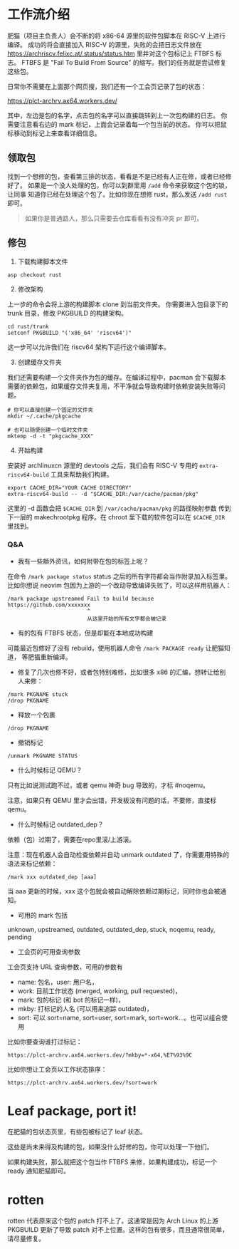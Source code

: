 # 工作流介绍

肥猫（项目主负责人）会不断的将 x86-64 源里的软件包脚本在 RISC-V 上进行编译。
成功的将会直接加入 RISC-V 的源里，失败的会把日志文件放在
<https://archriscv.felixc.at/.status/status.htm> 里并对这个包标记上 FTBFS 标志。
FTBFS 是 "Fail To Build From Source" 的缩写。我们的任务就是尝试修复这些包。

日常你不需要在上面那个网页搜，我们还有一个工会页记录了包的状态：

<https://plct-archrv.ax64.workers.dev/>

其中，左边是包的名字，点击包的名字可以直接跳转到上一次包构建的日志。
你需要注意看右边的 mark 标记，上面会记录着每一个包当前的状态。
你可以把鼠标移动到标记上来查看详细信息。

## 领取包

找到一个想修的包，查看第三排的状态，看看是不是已经有人正在修，或者已经修好了。
如果是一个没人处理的包，你可以到群里用 `/add` 命令来获取这个包的锁，让同事
知道你已经在处理这个包了。比如你现在想修 rust，那么发送 `/add rust` 即可。

> 如果你是普通路人，那么只需要去仓库看看有没有冲突 pr 即可。

## 修包

1. 下载构建脚本文件

```console
asp checkout rust
```

2. 修改架构

上一步的命令会将上游的构建脚本 clone 到当前文件夹。
你需要进入包目录下的 trunk 目录，修改 PKGBUILD 的构建架构。

```console
cd rust/trunk
setconf PKGBUILD "('x86_64' 'riscv64')"
```

这一步可以允许我们在 riscv64 架构下运行这个编译脚本。

3. 创建缓存文件夹

我们还需要构建一个文件夹作为包的缓存。在编译过程中，pacman 会下载脚本
需要的依赖包，如果缓存文件夹复用，不干净就会导致构建时依赖安装失败等问题。

```console
# 你可以直接创建一个固定的文件夹
mkdir ~/.cache/pkgcache

# 也可以随便创建一个临时文件夹
mktemp -d -t "pkgcache_XXX"
```

4. 开始构建

安装好 archlinuxcn 源里的 devtools 之后，我们会有 RISC-V 专用的
`extra-riscv64-build` 工具来帮助我们构建。

```console
export CACHE_DIR="YOUR CACHE DIRECTORY"
extra-riscv64-build -- -d "$CACHE_DIR:/var/cache/pacman/pkg"
```

这里的 -d 函数会把 `$CACHE_DIR` 到 `/var/cache/pacman/pkg` 的路径映射参数
传到下一层的 makechrootpkg 程序。在 chroot 里下载的软件包可以在 `$CACHE_DIR`
里找到。

### Q&A

* 我有一些额外资讯，如何附带在包的标签上呢？

在命令 `/mark package status` status 之后的所有字符都会当作附录加入标签里。
比如你想说 neovim 包因为上游的一个改动导致编译失败了，可以这样用机器人：

```text
/mark package upstreamed Fail to build because https://github.com/xxxxxxx
                         ^
                         从这里开始的所有文字都会被记录
```

* 有的包有 FTBFS 状态，但是却能在本地成功构建

可能最近包修好了没有 rebuild，使用机器人命令 `/mark PACKAGE ready` 让肥猫知道，
等肥猫重新编译。

* 修复了几次也修不好，或者包特别难修，比如很多 x86 的汇编，想转让给别人来修：

```text
/mark PKGNAME stuck
/drop PKGNAME
```

* 释放一个包裹

`/drop PKGNAME`

* 撤销标记

`/unmark PKGNAME STATUS`

* 什么时候标记 QEMU？

只有比如说测试跑不过，或者 qemu 神奇 bug 导致的，才标 #noqemu。

注意，如果只有 QEMU 里才会出错，开发板没有问题的话，不要修，直接标 qemu。

* 什么时候标记 outdated_dep？

依赖（包）过期了，需要在repo里滚/上游滚。

注意：现在机器人会自动检查依赖并自动 unmark outdated 了，你需要用特殊的语法来标记依赖：

```text
/mark xxx outdated_dep [aaa]
```

当 aaa 更新的时候，xxx 这个包就会被自动解除依赖过期标记，同时你也会被通知。

* 可用的 mark 包括

unknown, upstreamed, outdated, outdated_dep, stuck, noqemu, ready, pending

* 工会页的可用查询参数

工会页支持 URL 查询参数，可用的参数有

  * name: 包名，user: 用户名，
  * work: 目前工作状态 (merged, working, pull requested)，
  * mark: 包的标记 (和 bot 的标记一样)，
  * mkby: 打标记的人名 (可以用来追踪 outdated)，
  * sort: 可以 sort=name, sort=user, sort=mark, sort=work...。也可以组合使用

比如你要查询谁打过标记：

```text
https://plct-archrv.ax64.workers.dev/?mkby=*-x64,%E7%93%9C
```

比如你想让工会页以工作状态排序：

```text
https://plct-archrv.ax64.workers.dev/?sort=work
```

# Leaf package, port it!

在肥猫的包状态页里，有些包被标记了 leaf 状态。

这些是尚未来得及构建的包，如果没什么好修的包，你可以处理一下他们。

如果构建失败，那么就把这个包当作 FTBFS 来修，如果构建成功，标记一个 ready 通知肥猫即可。

# rotten

rotten 代表原来这个包的 patch 打不上了。这通常是因为 Arch Linux 的上游 PKGBUILD 更新了导致
patch 对不上位置。这样的包有很多，而且通常很简单，请尽量修复。
